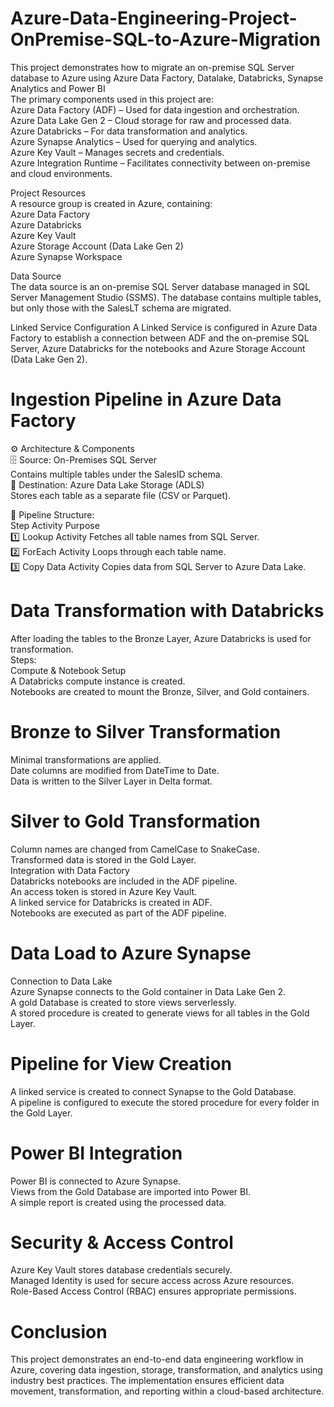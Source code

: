# Azure-Data-Engineering-Project-OnPremise-SQL-to-Azure-Migration
This project demonstrates how to migrate an on-premise SQL Server database to Azure using Azure Data Factory, Datalake, Databricks, Synapse Analytics and Power BI<br>
The primary components used in this project are:<br>
Azure Data Factory (ADF) – Used for data ingestion and orchestration.<br>
Azure Data Lake Gen 2 – Cloud storage for raw and processed data.<br>
Azure Databricks – For data transformation and analytics.<br>
Azure Synapse Analytics – Used for querying and analytics.<br>
Azure Key Vault – Manages secrets and credentials.<br>
Azure Integration Runtime – Facilitates connectivity between on-premise and cloud environments.

Project Resources<br>
A resource group is created in Azure, containing:<br>
Azure Data Factory<br>
Azure Databricks<br>
Azure Key Vault<br>
Azure Storage Account (Data Lake Gen 2)<br>
Azure Synapse Workspace<br>

Data Source<br>
The data source is an on-premise SQL Server database managed in SQL Server Management Studio (SSMS). The database contains multiple tables, but only those with the SalesLT schema are migrated.

Linked Service Configuration
A Linked Service is configured in Azure Data Factory to establish a connection between ADF and the on-premise SQL Server, Azure Databricks for the notebooks and Azure Storage Account (Data Lake Gen 2).

# Ingestion Pipeline in Azure Data Factory<br>
⚙️ Architecture & Components<br>
🗄️ Source: On-Premises SQL Server<br>
Contains multiple tables under the SalesID schema.<br>
📂 Destination: Azure Data Lake Storage (ADLS)<br>
Stores each table as a separate file (CSV or Parquet).<br>

🔄 Pipeline Structure:<br>
Step	Activity	Purpose<br>
1️⃣	Lookup Activity	Fetches all table names from SQL Server.<br>
2️⃣	ForEach Activity	Loops through each table name.<br>
3️⃣	Copy Data Activity	Copies data from SQL Server to Azure Data Lake.<br>

# Data Transformation with Databricks<br>
After loading the tables to the Bronze Layer, Azure Databricks is used for transformation.<br>
Steps:<br>
Compute & Notebook Setup<br>
A Databricks compute instance is created.<br>
Notebooks are created to mount the Bronze, Silver, and Gold containers.<br>

# Bronze to Silver Transformation<br>
Minimal transformations are applied.<br>
Date columns are modified from DateTime to Date.<br>
Data is written to the Silver Layer in Delta format.<br>

# Silver to Gold Transformation<br>
Column names are changed from CamelCase to SnakeCase.<br>
Transformed data is stored in the Gold Layer.<br>
Integration with Data Factory<br>
Databricks notebooks are included in the ADF pipeline.<br>
An access token is stored in Azure Key Vault.<br>
A linked service for Databricks is created in ADF.<br>
Notebooks are executed as part of the ADF pipeline.

# Data Load to Azure Synapse<br>
Connection to Data Lake<br>
Azure Synapse connects to the Gold container in Data Lake Gen 2.<br>
A gold Database is created to store views serverlessly.<br>
A stored procedure is created to generate views for all tables in the Gold Layer.<br>

# Pipeline for View Creation<br>
A linked service is created to connect Synapse to the Gold Database.<br>
A pipeline is configured to execute the stored procedure for every folder in the Gold Layer.<br>

# Power BI Integration<br>
Power BI is connected to Azure Synapse.<br>
Views from the Gold Database are imported into Power BI.<br>
A simple report is created using the processed data.<br>

# Security & Access Control<br>
Azure Key Vault stores database credentials securely.<br>
Managed Identity is used for secure access across Azure resources.<br>
Role-Based Access Control (RBAC) ensures appropriate permissions.<br>

# Conclusion
This project demonstrates an end-to-end data engineering workflow in Azure, covering data ingestion, storage, transformation, and analytics using industry best practices. The implementation ensures efficient data movement, transformation, and reporting within a cloud-based architecture.










